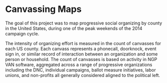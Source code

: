 
Canvassing Maps
===============

The goal of this project was to map progressive social organizing by county in the United States, during one of the peak weekends of the 2014 campaign cycle.

The intensity of organizing effort is measured in the count of canvasses for each US county. Each canvass represents a phonecall, doorknock, event sign in, or similar record of interaction between an organization and some person or household. The count of canvasses is based on activity in NGP VAN software, aggregated across a range of progressive organizations including the DNC, individual campaigns, ballot measure initiatives, labor unions, and non-profits all generally considered aligned to the political left.
